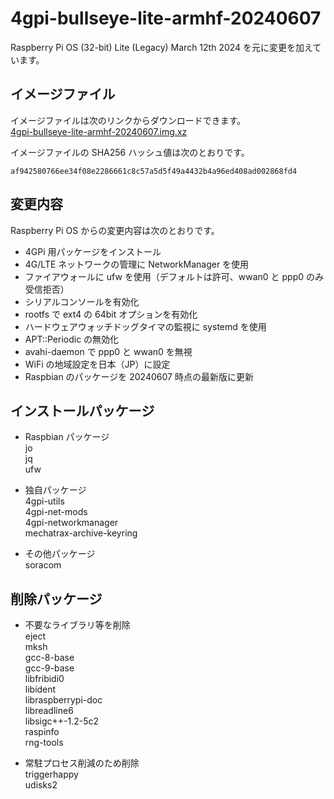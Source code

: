 # 4gpi-bullseye-lite-armhf-20240607
Raspberry Pi OS (32-bit) Lite (Legacy) March 12th 2024 を元に変更を加えています。

## イメージファイル
イメージファイルは次のリンクからダウンロードできます。  
[4gpi-bullseye-lite-armhf-20240607.img.xz](https://mechatrax.com/data/4gpi/4gpi-bullseye-lite-armhf-20240607.img.xz)  

イメージファイルの SHA256 ハッシュ値は次のとおりです。
```
af942580766ee34f08e2286661c8c57a5d5f49a4432b4a96ed408ad002868fd4
```

## 変更内容
Raspberry Pi OS からの変更内容は次のとおりです。
  * 4GPi 用パッケージをインストール
  * 4G/LTE ネットワークの管理に NetworkManager を使用
  * ファイアウォールに ufw を使用（デフォルトは許可、wwan0 と ppp0 のみ受信拒否）
  * シリアルコンソールを有効化
  * rootfs で ext4 の 64bit オプションを有効化
  * ハードウェアウォッチドッグタイマの監視に systemd を使用
  * APT::Periodic の無効化
  * avahi-daemon で ppp0 と wwan0 を無視
  * WiFi の地域設定を日本（JP）に設定
  * Raspbian のパッケージを 20240607 時点の最新版に更新

## インストールパッケージ
  * Raspbian パッケージ  
    jo  
    jq  
    ufw

  * 独自パッケージ  
    4gpi-utils  
    4gpi-net-mods  
    4gpi-networkmanager  
    mechatrax-archive-keyring

  * その他パッケージ  
    soracom

## 削除パッケージ  
  * 不要なライブラリ等を削除  
    eject  
    mksh  
    gcc-8-base  
    gcc-9-base  
    libfribidi0  
    libident  
    libraspberrypi-doc  
    libreadline6  
    libsigc++-1.2-5c2  
    raspinfo  
    rng-tools
  
  * 常駐プロセス削減のため削除  
    triggerhappy  
    udisks2

